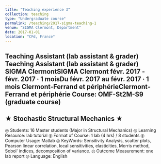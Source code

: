 ```yaml
---
title: "Teaching experience 3"
collection: teaching
type: "Undergraduate course"
permalink: /teaching/2017-sigma-teaching-1
venue: "SIGMA Clermont, Department"
date: 2017-01-01
location: "CFd, France"
---
```



Teaching Assistant (lab assistant & grader)
Teaching Assistant (lab assistant & grader)
SIGMA ClermontSIGMA Clermont
févr. 2017 - févr. 2017 · 1 moisDu févr. 2017 au févr. 2017 · 1 mois
Clermont-Ferrand et périphérieClermont-Ferrand et périphérie
Course: OMF-St2M-S9 (graduate course)
--------------------------------------
★ Stochastic Structural Mechanics ★
--------------------------------------
◎ Students: 16 Master students (Major in Structural Mechanics)
◎ Learning Resource: lab tutorial
◎ Format of Course: 1 lab (4 hrs) / 8 students
◎ Computer Usage: Matlab
◎ KeyWords: Sensitivity Analysis, scatter plots, Pearson linear correlation, local sensitivities, elasticities, Morris method, Sobol' indices, decomposition of variance.
◎ Outcome Measurement: one lab report
◎ Language: English
